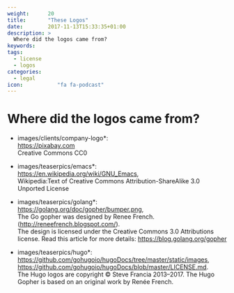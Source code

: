 ```yaml
---
weight:      20
title:       "These Logos"
date:        2017-11-13T15:33:35+01:00
description: >
  Where did the logos came from?
keywords:
tags:
  - license
  - logos
categories:
  - legal
icon:           "fa fa-podcast"
---
```


# Where did the logos came from?

* images/clients/company-logo*:    
https://pixabay.com     
Creative Commons CC0    

* images/teaserpics/emacs*:    
https://en.wikipedia.org/wiki/GNU_Emacs,    
Wikipedia:Text of Creative Commons Attribution-ShareAlike 3.0 Unported License    

* images/teaserpics/golang*:    
https://golang.org/doc/gopher/bumper.png,    
The Go gopher was designed by Renee French. (http://reneefrench.blogspot.com/).    
The design is licensed under the Creative Commons 3.0 Attributions license. Read this article for more details: https://blog.golang.org/gopher    

* images/teaserpics/hugo*:    
https://github.com/gohugoio/hugoDocs/tree/master/static/images,    
https://github.com/gohugoio/hugoDocs/blob/master/LICENSE.md.    
The Hugo logos are copyright © Steve Francia 2013–2017. The Hugo Gopher is based on an original work by Renée French.    

